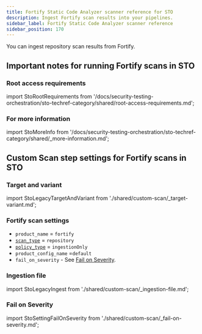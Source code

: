 ```yaml
---
title: Fortify Static Code Analyzer scanner reference for STO
description: Ingest Fortify scan results into your pipelines.
sidebar_label: Fortify Static Code Analyzer scanner reference
sidebar_position: 170
---
```


You can ingest repository scan results from Fortify.

## Important notes for running Fortify scans in STO


### Root access requirements


import StoRootRequirements from '/docs/security-testing-orchestration/sto-techref-category/shared/root-access-requirements.md';


<StoRootRequirements />


### For more information


import StoMoreInfo from '/docs/security-testing-orchestration/sto-techref-category/shared/_more-information.md';


<StoMoreInfo />


## Custom Scan step settings for Fortify scans in STO

### Target and variant


import StoLegacyTargetAndVariant  from './shared/custom-scan/_target-variant.md';


<StoLegacyTargetAndVariant />

### Fortify scan settings

* `product_name` = `fortify`
* [`scan_type`](/docs/security-testing-orchestration/sto-techref-category/security-step-settings-reference#scanner-categories) = `repository`
* [`policy_type`](/docs/security-testing-orchestration/sto-techref-category/security-step-settings-reference#data-ingestion-methods) = `ingestionOnly`
* `product_config_name` =`default`
* `fail_on_severity` - See [Fail on Severity](#fail-on-severity).

### Ingestion file


import StoLegacyIngest from './shared/custom-scan/_ingestion-file.md'; 


<StoLegacyIngest />



### Fail on Severity

import StoSettingFailOnSeverity from './shared/custom-scan/_fail-on-severity.md';

<StoSettingFailOnSeverity />

